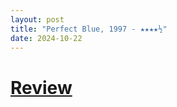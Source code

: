 ```yaml
---
layout: post
title: "Perfect Blue, 1997 - ★★★★½"
date: 2024-10-22
---
```


# [Review](https://letterboxd.com/pavlesap/film/perfect-blue/)

